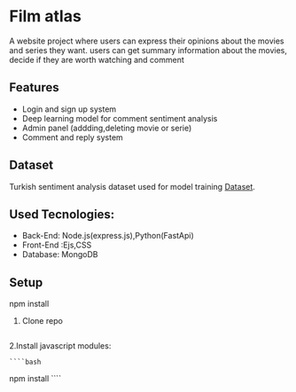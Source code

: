 # Film atlas
A website project where users can express their opinions about the movies and series they want.
users can get summary information about the movies, decide if they are worth watching and comment

## Features
- Login and sign up system
- Deep learning model for comment sentiment analysis
- Admin panel (addding,deleting movie or serie)
- Comment and reply system
## Dataset
Turkish sentiment analysis dataset used for model training 
 [Dataset](https://www.kaggle.com/datasets/mustfkeskin/turkish-movie-sentiment-analysis-dataset).

## Used Tecnologies:
- Back-End: Node.js(express.js),Python(FastApi)
- Front-End :Ejs,CSS
- Database: MongoDB
## Setup


npm install
1. Clone repo

  ```git clone https://github.com/yusufsvn/Movie-Discussion.git
  ````

  2.Install javascript modules:

    ````bash
npm install
    ````
